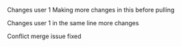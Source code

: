 
Changes user 1 
Making more changes in this before pulling 

Changes user 1 in the same line more changes 

Conflict merge issue fixed